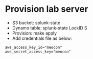 # Provision lab server
* S3 bucket: splunk-state
* Dynamo table: splunk-state LockID S
* Provision: make apply
* Add credentials file as below:
```hcl
aws_access_key_id="meocon"
aws_secret_access_key="meocon"
```

